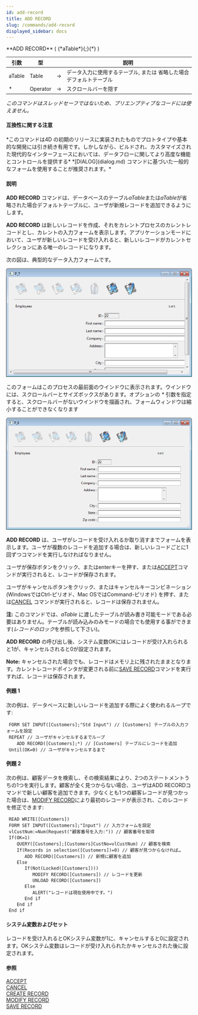 ```yaml
---
id: add-record
title: ADD RECORD
slug: /commands/add-record
displayed_sidebar: docs
---
```


<!--REF #_command_.ADD RECORD.Syntax-->**ADD RECORD** ( {*aTable*}{;}{*} )<!-- END REF-->
<!--REF #_command_.ADD RECORD.Params-->
| 引数 | 型 |  | 説明 |
| --- | --- | --- | --- |
| aTable | Table | &#8594;  | データ入力に使用するテーブル, または 省略した場合デフォルトテーブル |
| * | Operator |  &#8594;  | スクロールバーを隠す |

<!-- END REF-->

*このコマンドはスレッドセーフではないため、プリエンプティブなコードには使えません。*


#### 互換性に関する注意 

<!--REF #_command_.ADD RECORD.Summary-->*このコマンドは4D の初期のリリースに実装されたものでプロトタイプや基本的な開発には引き続き有用です。<!-- END REF-->しかしながら、ビルドされ、カスタマイズされた現代的なインターフェースにおいては、データフローに関してより高度な機能とコントロールを提供する* *[DIALOG](dialog.md) コマンドに基づいた一般的なフォームを使用することが推奨されます。*

#### 説明 

**ADD RECORD** コマンドは、データベースのテーブル*aTable*または*aTable*が省略された場合デフォルトテーブルに、ユーザが新規レコードを追加できるようにします。

**ADD RECORD** は新しいレコードを作成、それをカレントプロセスのカレントレコードとし、カレントの入力フォームを表示します。アプリケーションモードにおいて、ユーザが新しいレコードを受け入れると、新しいレコードがカレントセレクションにある唯一のレコードになります。

次の図は、典型的なデータ入力フォームです。

![](../assets/en/commands/pict2804768.en.png)

このフォームはこのプロセスの最前面のウインドウに表示されます。ウインドウには、スクロールバーとサイズボックスがあります。オプションの *\** 引数を指定すると、スクロールバーがないウインドウを描画され、フォームウィンドウは縮小することができなくなります

![](../assets/en/commands/pict2804770.en.png)

**ADD RECORD** は、ユーザがレコードを受け入れるか取り消すまでフォームを表示します。ユ－ザが複数のレコ－ドを追加する場合は、新しいレコードごとに1回ずつコマンドを実行しなければなりません。

ユーザが保存ボタンをクリック、またはenterキーを押す、または[ACCEPT](accept.md)コマンドが実行されると、レコードが保存されます。

ユーザがキャンセルボタンをクリック、またはキャンセルキーコンビネーション (WindowsではCtrl-ピリオド、Mac OSではCommand-ピリオド) を押す、または[CANCEL](cancel.md) コマンドが実行されると、レコードは保存されません。

**注:** このコマンドでは、*aTable* に渡したテーブルが読み書き可能モードである必要はありません。テーブルが読み込みのみモードの場合でも使用する事ができます(*レコードのロック*を参照して下さい)。

**ADD RECORD** の呼び出し後、システム変数OKにはレコードが受け入れられると1が、キャンセルされると0が設定されます。

**Note:** キャンセルされた場合でも、レコードはメモリ上に残されたままとなります。カレントレコードポインタが変更される前に[SAVE RECORD](save-record.md)コマンドを実行すれば、レコードは保存されます。

#### 例題 1 

次の例は、データベースに新しいレコードを追加する際によく使われるループです: 

```4d
 FORM SET INPUT([Customers];"Std Input") // [Customers] テーブルの入力フォームを設定
 REPEAT // ユーザがキャンセルするまでループ
    ADD RECORD([Customers];*) // [Customers] テーブルにレコードを追加
 Until(OK=0) // ユーザがキャンセルするまで
```

#### 例題 2 

次の例は、顧客データを検索し、その検索結果により、2つのステートメントうちの1つを実行します。顧客が全く見つからない場合、ユーザはADD RECORDコマンドで新しい顧客を追加できます。少なくとも1つの顧客レコードが見つかった場合は、[MODIFY RECORD](modify-record.md "MODIFY RECORD")により最初のレコードが表示され、このレコードを修正できます: 

```4d
 READ WRITE([Customers])
 FORM SET INPUT([Customers];"Input") // 入力フォームを設定
 vlCustNum:=Num(Request("顧客番号を入力:")) // 顧客番号を取得
 If(OK=1)
    QUERY([Customers];[Customers]CustNo=vlCustNum) // 顧客を検索
    If(Records in selection([Customers])=0) // 顧客が見つからなければ…
       ADD RECORD([Customers]) // 新規に顧客を追加
    Else
       If(Not(Locked([Customers])))
          MODIFY RECORD([Customers]) // レコードを更新
          UNLOAD RECORD([Customers])
       Else
          ALERT("レコードは現在使用中です。")
       End if
    End if
 End if
```

#### システム変数およびセット 

レコードを受け入れるとOKシステム変数が1に、キャンセルすると0に設定されます。OKシステム変数はレコードが受け入れられたかキャンセルされた後に設定されます。

#### 参照 

[ACCEPT](accept.md)  
[CANCEL](cancel.md)  
[CREATE RECORD](create-record.md)  
[MODIFY RECORD](modify-record.md)  
[SAVE RECORD](save-record.md)  